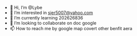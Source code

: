 - 👋 Hi, I’m @Lybe
- 👀 I’m interested in sjer5007@yahoo.com
- 🌱 I’m currently learning 202626836
- 💞️ I’m looking to collaborate on doc google
- 📫 How to reach me by google map covert other benfit aera

<!---
1ybe/1ybe is a ✨ special ✨ repository because its `README.md` (this file) appears on your GitHub profile.
You can click the Preview link to take a look at your changes.
--->
